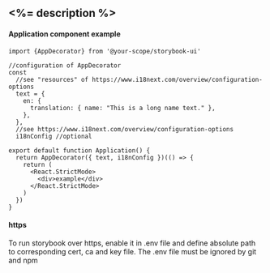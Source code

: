 ## <%= description %>

#### Application component example

```
import {AppDecorator} from '@your-scope/storybook-ui'

//configuration of AppDecorator
const
  //see "resources" of https://www.i18next.com/overview/configuration-options
  text = {
    en: {
      translation: { name: "This is a long name text." },
    },
  },
  //see https://www.i18next.com/overview/configuration-options
  i18nConfig //optional

export default function Application() {
  return AppDecorator({ text, i18nConfig })(() => {
    return (
      <React.StrictMode>
        <div>example</div>
      </React.StrictMode>
    )
  })
}
```

#### https

To run storybook over https, enable it in .env file and define absolute path to
corresponding cert, ca and key file. The .env file must be ignored by git and npm
